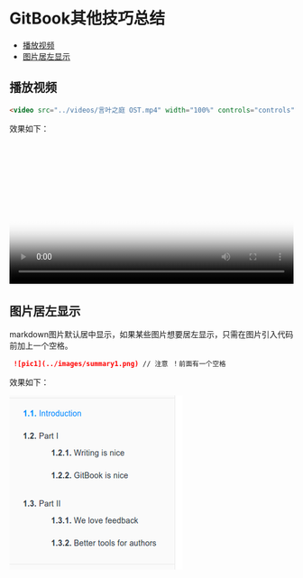 # GitBook其他技巧总结

- [播放视频](#播放视频)
- [图片居左显示](#图片居左显示)



## 播放视频

```html
<video src="../videos/言叶之庭 OST.mp4" width="100%" controls="controls" poster="../videos/言叶之庭Cover.jpg"></video>
```

效果如下：

<video src="../videos/言叶之庭 OST.mp4" width="100%"  controls="controls" poster="../videos/言叶之庭Cover.jpg"></video>



## 图片居左显示

markdown图片默认居中显示，如果某些图片想要居左显示，只需在图片引入代码前加上一个空格。

```markdown
 ![pic1](../images/summary1.png) // 注意 ！前面有一个空格
```
效果如下：

 ![pic1](../images/summary1.png)